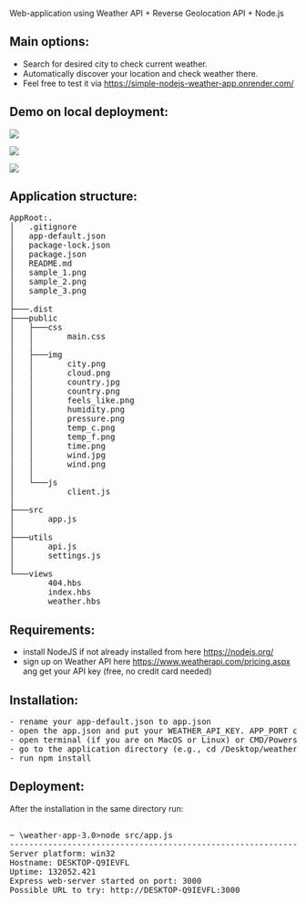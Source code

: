Web-application using Weather API + Reverse Geolocation API + Node.js

Main options:
---
- Search for desired city to check current weather.
- Automatically discover your location and check weather there.
- Feel free to test it via https://simple-nodejs-weather-app.onrender.com/

Demo on local deployment:
---

![](https://github.com/swifty94/nodejs-course/blob/master/weather-app-2.0/sample_1.png)

![](https://github.com/swifty94/nodejs-course/blob/master/weather-app-2.0/sample_2.png)

![](https://github.com/swifty94/nodejs-course/blob/master/weather-app-2.0/sample_3.png)

Application structure:
---

<pre>
AppRoot:.
│   .gitignore
│   app-default.json
│   package-lock.json
│   package.json
│   README.md
│   sample_1.png
│   sample_2.png
│   sample_3.png
│
├───.dist
├───public
│   ├───css
│   │       main.css
│   │
│   ├───img
│   │       city.png
│   │       cloud.png
│   │       country.jpg
│   │       country.png
│   │       feels_like.png
│   │       humidity.png
│   │       pressure.png
│   │       temp_c.png
│   │       temp_f.png
│   │       time.png
│   │       wind.jpg
│   │       wind.png
│   │
│   └───js
│           client.js
│
├───src
│       app.js
│
├───utils
│       api.js
│       settings.js
│
└───views
        404.hbs
        index.hbs
        weather.hbs
</pre>

Requirements:
---

- install NodeJS if not already installed from here https://nodejs.org/
- sign up on Weather API here https://www.weatherapi.com/pricing.aspx ang get your API key
(free, no credit card needed)

Installation:
---
<pre>
- rename your app-default.json to app.json
- open the app.json and put your WEATHER_API_KEY. APP_PORT can be left as is if you not sure what to use.
- open terminal (if you are on MacOS or Linux) or CMD/Powershell if you are on Windows.
- go to the application directory (e.g., cd /Desktop/weather-app-2.0/)
- run npm install
</pre>

Deployment:
---
After the installation in the same directory run:

<pre>

~ \weather-app-3.0>node src/app.js
----------------------------------------------------------------
Server platform: win32
Hostname: DESKTOP-Q9IEVFL
Uptime: 132052.421
Express web-server started on port: 3000
Possible URL to try: http://DESKTOP-Q9IEVFL:3000
</pre>